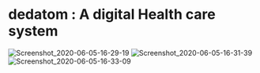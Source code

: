 # dedatom : A digital Health care system

![Screenshot_2020-06-05-16-29-19](https://user-images.githubusercontent.com/29403783/83930992-03ee6e80-a7b8-11ea-81d1-9601aa0cf61c.png)
![Screenshot_2020-06-05-16-31-39](https://user-images.githubusercontent.com/29403783/83931000-094bb900-a7b8-11ea-8e2a-8eb093276bcd.png)
![Screenshot_2020-06-05-16-33-09](https://user-images.githubusercontent.com/29403783/83931010-0ea90380-a7b8-11ea-944d-25922211b47c.png)
